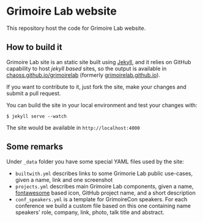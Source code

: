 # Grimoire Lab website
This repository host the code for Grimoire Lab website.

## How to build it

Grimoire Lab site is an static site built using [Jekyll](https://jekyllrb.com/),
and it relies on GitHub capability to host *jekyll based* sites, so the output is
available in [chaoss.github.io/grimoirelab](http://chaoss.github.io/grimoirelab)
(formerly [grimoirelab.github.io](http://grimoirelab.github.io)).

If you want to contribute to it, just fork the site, make your changes and submit
a pull request.

You can build the site in your local environment and test your changes with:

```
$ jekyll serve --watch
```

The site would be available in `http://localhost:4000`

## Some remarks

Under `_data` folder you have some special YAML files used by the site:

* `builtwith.yml` describes links to some Grimorie Lab public use-cases, given
a name, link and one screenshot
* `projects.yml` describes main Grimoire Lab components, given a name,
[fontawesome](http://fontawesome.io/) based icon, GitHub project name, and a
short description
* `conf_speakers.yml` is a template for GrimoireCon speakers. For each conference
we build a custom file based on this one containing name speakers' role, company,
link, photo, talk title and abstract.
